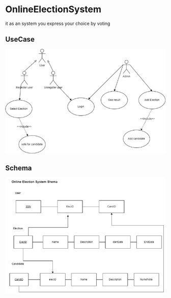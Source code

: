 # OnlineElectionSystem

it as an system you express your choice by voting 

## UseCase

![Alt text](https://github.com/Nada39/OnlineElectionSystem/blob/master/OnlineElectionSystemUseCase.png)

## Schema

![Alt text](https://github.com/Nada39/OnlineElectionSystem/blob/master/OnlineElectionSystemSchema.drawio.png)
